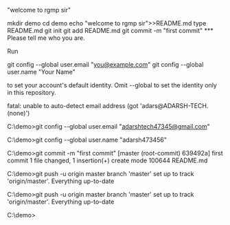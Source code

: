 "welcome to rgmp sir"

mkdir demo
cd demo
echo "welcome to rgmp sir">>README.md
type README.md
git init
git add README.md
git commit -m "first commit"
*** Please tell me who you are.

Run

  git config --global user.email "you@example.com"
  git config --global user.name "Your Name"

to set your account's default identity.
Omit --global to set the identity only in this repository.

fatal: unable to auto-detect email address (got 'adars@ADARSH-TECH.(none)')

C:\demo>git config --global user.email "adarshtech47345@gmail.com"

C:\demo>git config --global user.name "adarsh473456"

C:\demo>git commit -m "first commit"
[master (root-commit) 639492a] first commit
 1 file changed, 1 insertion(+)
 create mode 100644 README.md


C:\demo>git push -u origin master
branch 'master' set up to track 'origin/master'.
Everything up-to-date

C:\demo>git push -u origin master
branch 'master' set up to track 'origin/master'.
Everything up-to-date

C:\demo>
